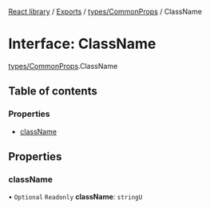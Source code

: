 [React library](../index.md) / [Exports](../modules.md) / [types/CommonProps](../modules/types_CommonProps.md) / ClassName

# Interface: ClassName

[types/CommonProps](../modules/types_CommonProps.md).ClassName

## Table of contents

### Properties

- [className](types_CommonProps.ClassName.md#classname)

## Properties

### className

• `Optional` `Readonly` **className**: `stringU`

